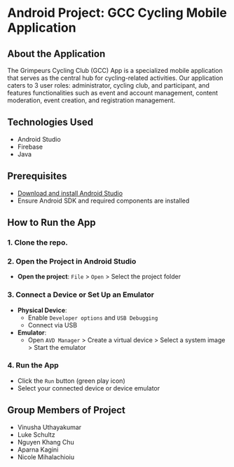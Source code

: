 # Android Project: GCC Cycling Mobile Application

## About the Application
The Grimpeurs Cycling Club (GCC) App is a specialized mobile application that serves as the central hub for cycling-related activities. Our application caters to 3 user roles: administrator, cycling club, and participant, and features functionalities such as event and account management, content moderation, event creation, and registration management.

## Technologies Used
- Android Studio
- Firebase
- Java

## Prerequisites
- [Download and install Android Studio](https://developer.android.com/studio)
- Ensure Android SDK and required components are installed

## How to Run the App

### 1. Clone the repo.

### 2. Open the Project in Android Studio
- **Open the project**: `File` > `Open` > Select the project folder

### 3. Connect a Device or Set Up an Emulator
- **Physical Device**: 
  - Enable `Developer options` and `USB Debugging`
  - Connect via USB
- **Emulator**: 
  - Open `AVD Manager` > Create a virtual device > Select a system image > Start the emulator

### 4. Run the App
- Click the `Run` button (green play icon)
- Select your connected device or device emulator

## Group Members of Project

- Vinusha Uthayakumar
- Luke Schultz
- Nguyen Khang Chu
- Aparna Kagini
- Nicole Mihalachioiu

